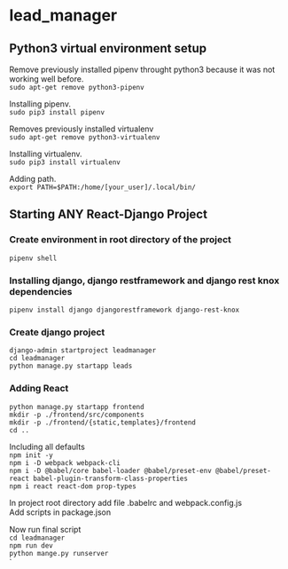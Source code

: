 # lead_manager


## Python3 virtual environment setup
Remove previously installed pipenv throught python3 because it was not working well before.\
`sudo apt-get remove python3-pipenv`

Installing pipenv.\
`sudo pip3 install pipenv`

Removes previously installed virtualenv\
`sudo apt-get remove python3-virtualenv`

Installing virtualenv.\
`sudo pip3 install virtualenv`

Adding path.\
`export PATH=$PATH:/home/[your_user]/.local/bin/`

## Starting ANY React-Django Project

### Create environment in root directory of the project
`pipenv shell`
### Installing django, django restframework and django rest knox dependencies
`pipenv install django djangorestframework django-rest-knox`<br />
### Create django project
`django-admin startproject leadmanager`<br />
`cd leadmanager`<br />
`python manage.py startapp leads`<br />
### Adding React
`python manage.py startapp frontend`<br />
`mkdir -p ./frontend/src/components`<br />
`mkdir -p ./frontend/{static,templates}/frontend`<br />
`cd ..`<br />

Including all defaults<br />
`npm init -y`<br />
`npm i -D webpack webpack-cli`<br />
`npm i -D @babel/core babel-loader @babel/preset-env @babel/preset-react babel-plugin-transform-class-properties`<br />
`npm i react react-dom prop-types`<br />

In project root directory add file .babelrc and webpack.config.js<br />
Add scripts in package.json<br />

Now run final script<br />
`cd leadmanager`<br />
`npm run dev`<br />
`python mange.py runserver`<br />
`
